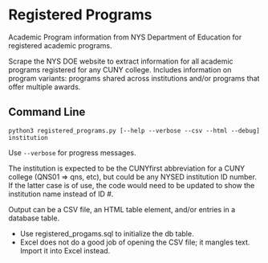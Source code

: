 # Registered Programs
Academic Program information from NYS Department of Education for registered academic programs.

Scrape the NYS DOE website to extract information for all academic programs registered for any CUNY
college. Includes information on program variants: programs shared across institutions and/or
programs that offer multiple awards.

## Command Line
`python3 registered_programs.py [--help --verbose --csv --html --debug] institution`

Use `--verbose` for progress messages.

The institution is expected to be the CUNYfirst abbreviation for a CUNY college (QNS01 => qns, etc),
but could be any NYSED institution ID number. If the latter case is of use, the code would need to
be updated to show the institution name instead of ID #.

Output can be a CSV file, an HTML table element, and/or entries in a database table.

* Use registered_progams.sql to initialize the db table.
* Excel does not do a good job of opening the CSV file; it mangles text. Import it into Excel
instead.
